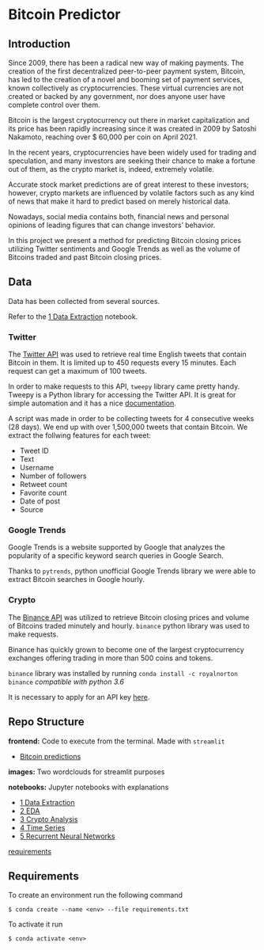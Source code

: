 # Bitcoin Predictor

## Introduction

Since 2009, there has been a radical new way of making payments. The creation of the first decentralized peer-to-peer payment system, Bitcoin, has led to the creation of a novel and booming set of payment services, known collectively as cryptocurrencies. These virtual currencies are not created or backed by any government, nor does anyone user have complete control over them.

Bitcoin is the largest cryptocurrency out there in market capitalization and its price has been rapidly increasing since it was created in 2009 by Satoshi Nakamoto, reaching over $ 60,000 per coin on April 2021.

In the recent years, cryptocurrencies have been widely used for trading and speculation, and many investors are seeking their chance to make a fortune out of them, as the crypto market is, indeed, extremely volatile.

Accurate stock market predictions are of great interest to these investors; however, crypto markets are influenced by volatile factors such as any kind of news that make it hard to predict based on merely historical data.

Nowadays, social media contains both, financial news and personal opinions of leading figures that can change investors’ behavior.

In this project we present a method for predicting Bitcoin closing prices utilizing Twitter sentiments and Google Trends as well as the volume of Bitcoins traded and past Bitcoin closing prices. 


## Data

Data has been collected from several sources.

Refer to the [1 Data Extraction](notebooks/1_data_extraction.ipynb) notebook.

### Twitter

The [Twitter API](https://developer.twitter.com/en/docs/twitter-api) was used to retrieve real time English tweets that contain Bitcoin in them. It is limited up to 450 requests every 15 minutes. Each request can get a maximum of 100 tweets.

In order to make requests to this API, `tweepy` library came pretty handy. Tweepy is a Python library for accessing the Twitter API. It is great for simple automation and it has a nice [documentation](https://docs.tweepy.org/en/latest/).

A script was made in order to be collecting tweets for 4 consecutive weeks (28 days). We end up with over 1,500,000 tweets that contain Bitcoin. We extract the follwing features for each tweet:

- Tweet ID
- Text
- Username
- Number of followers
- Retweet count
- Favorite count
- Date of post
- Source

### Google Trends

Google Trends is a website supported by Google that analyzes the popularity of a specific keyword search queries in Google Search.

Thanks to `pytrends`, python unofficial Google Trends library we were able to extract Bitcoin searches in Google hourly.

### Crypto

The [Binance API](https://github.com/binance/binance-spot-api-docs/blob/master/rest-api.md#general-api-information) was utilized to retrieve Bitcoin closing prices and volume of Bitcoins traded minutely and hourly. `binance` python library was used to make requests.

Binance has quickly grown to become one of the largest cryptocurrency exchanges offering trading in more than 500 coins and tokens.

`binance` library was installed by running `conda install -c royalnorton binance` *compatible with python 3.6* 

It is necessary to apply for an API key [here](https://www.binance.com/en/support/faq/360002502072).


## Repo Structure

**frontend:** Code to execute from the terminal. Made with `streamlit`
- [Bitcoin predictions](frontend/bitcoin_predictor.py)

**images:** Two wordclouds for streamlit purposes

**notebooks:** Jupyter notebooks with explanations
- [1 Data Extraction](notebooks/1_data_extraction.ipynb)
- [2 EDA](notebooks/2_EDA.ipynb)
- [3 Crypto Analysis](notebooks/3_crypto_analysis.ipynb)
- [4 Time Series](notebooks/4_time_series.ipynb)
- [5 Recurrent Neural Networks](notebooks/5_RNN.ipynb)

[requirements](requirements.txt)


## Requirements

To create an environment run the following command
```conda
$ conda create --name <env> --file requirements.txt
```
To activate it run
```conda
$ conda activate <env>
```















